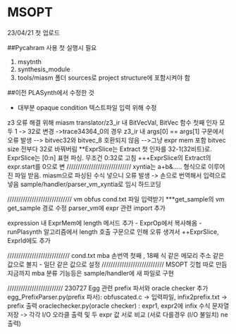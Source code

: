 # MSOPT

23/04/21 첫 업로드

##Pycahram 사용
첫 실행시 필요
1. msytnth
2. synthesis_module
3. tools/miasm
폴더 sources로 project structure에 포함시켜야 함 


##이전 PLASynth에서 수정한 것
  - 대부분 opaque condition 텍스트파일 입력 위해 수정


z3 오류 해결 위해 miasm translator/z3_ir 내 BitVecVal, BitVec 함수 첫째 인자 모두 1 -> 32로 변경
->trace34364_0의 경우 z3_ir 내 args[0] == args[1] 구문에서 오류 발생
  --> bitvec32와 bitvec_8 호환되지 않음
    -->그냥 expr mem 포함 bitvec size 전부다 32로 바꿔버림
		**ExprSlice는 Extract 첫 인자를 32-1(32비트)로.
			ExprSlice는 [0:n] 표현 파싱. 무조건 0:32로 고침
			+++ExprSlice의 Extract의 expr.start를 0으로 변
/////////////////////////////
xyntia는 a+b&..... 형식으로 이루어진 파일 받음. miasm으로 파싱된 수식 넣으니 오류 발생 -> 손으로 번역해서 입력으로 넣음
sample/handler/parser_vm_xyntia로 임시 하드코딩

/////////////////////////////
vm obfus cond.txt 파일 입력받기
***get_sample의 vm get_sample 경로 수정
	parser_vm에 expr 관련 import 추가

expression 내 ExprMem에 length 메서드 추가 - ExprOp에서 복사해옴
	-runPlasynth 알고리즘에서 length 호출 구문으로 인해 오류 생겨서
++ExprSlice, ExprId에도 추가

////////////////////////////
cond.txt mba 손번역
첫째 , 18째 식 같은 메모리 주소 같은 값으로 볼지 - 일단 같은 값으로 설정
////////////////////////////
MSOPT 깃헙 따로 만듬
지금까지 mba 분류 기능등은 sample/handler에 새 파일로 구현


/////////////////////////
230727
Egg 관련 prefix 파서와 oracle checker 추가
egg_PrefixParser.py(prefix 파서): obfuscated.c -> 입력파일, infix2prefix.txt -> prefix 출력
oraclechecker.py(oracle checker) : expr1, expr2에 infix 수식 문자열 저장 -> 각각 I/O 오라클 출력 및 두 expr 값 서로 비교 (서로 다를경우 (I/O 불일치) ne 출력)
